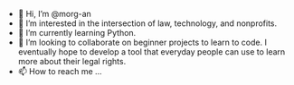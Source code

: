 - 👋 Hi, I’m @morg-an
- 👀 I’m interested in the intersection of law, technology, and nonprofits.
- 🌱 I’m currently learning Python.
- 💞️ I’m looking to collaborate on beginner projects to learn to code. 
I eventually hope to develop a tool that everyday people can use to learn more about their legal rights.
- 📫 How to reach me ...

<!---
morg-an/morg-an is a ✨ special ✨ repository because its `README.md` (this file) appears on your GitHub profile.
You can click the Preview link to take a look at your changes.
--->

